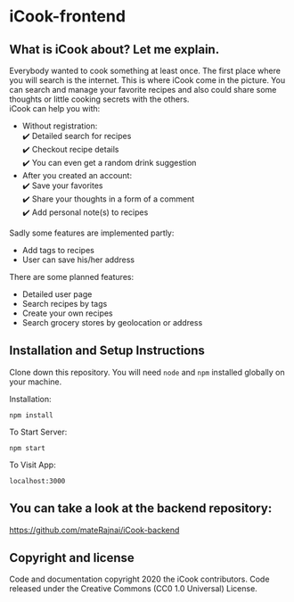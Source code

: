 # iCook-frontend

## What is iCook about? Let me explain.
Everybody wanted to cook something at least once. The first place where you will search is the internet. 
This is where iCook come in the picture. You can search and manage your favorite recipes and also could share some thoughts or little cooking secrets with the others.  
iCook can help you with:
  - Without registration:  
    :heavy_check_mark: Detailed search for recipes  
    :heavy_check_mark: Checkout recipe details  
    :heavy_check_mark: You can even get a random drink suggestion
  - After you created an account:  
    :heavy_check_mark: Save your favorites  
    :heavy_check_mark: Share your thoughts in a form of a comment  
    :heavy_check_mark: Add personal note(s) to recipes
 
Sadly some features are implemented partly:  
  - Add tags to recipes 
  - User can save his/her address
  
There are some planned features:  
  - Detailed user page  
  - Search recipes by tags  
  - Create your own recipes  
  - Search grocery stores by geolocation or address
  

## Installation and Setup Instructions
Clone down this repository. You will need `node` and `npm` installed globally on your machine.  

Installation:

`npm install`  

To Start Server:

`npm start`  

To Visit App:

`localhost:3000`

  
## You can take a look at the backend repository:
https://github.com/mateRajnai/iCook-backend

## Copyright and license 
Code and documentation copyright 2020 the iCook contributors. Code released under the Creative Commons (CC0 1.0 Universal) License.
